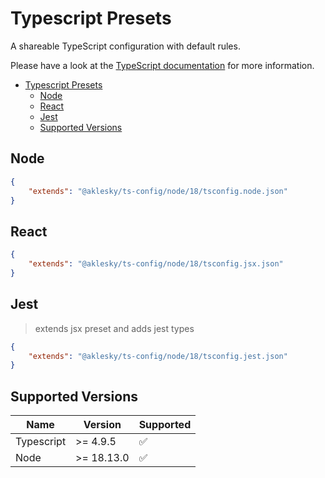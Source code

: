 # Typescript Presets

A shareable TypeScript configuration with default rules.

Please have a look at the [TypeScript documentation](https://www.typescriptlang.org/docs/handbook/tsconfig-json.html) for more information.

- [Typescript Presets](#typescript-presets)
  - [Node](#node)
  - [React](#react)
  - [Jest](#jest)
  - [Supported Versions](#supported-versions)

## Node

```json
{
    "extends": "@aklesky/ts-config/node/18/tsconfig.node.json"
}
```

## React

```json
{
    "extends": "@aklesky/ts-config/node/18/tsconfig.jsx.json"
}
```

## Jest

> extends jsx preset and adds jest types

```json
{
    "extends": "@aklesky/ts-config/node/18/tsconfig.jest.json"
}
```

## Supported Versions

| Name    | Version | Supported          |
| ------- | ------- | ------------------ |
| Typescript    | >= 4.9.5 | :white_check_mark: |
| Node    | >= 18.13.0 | :white_check_mark: |
